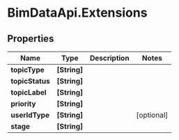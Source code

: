 # BimDataApi.Extensions

## Properties

Name | Type | Description | Notes
------------ | ------------- | ------------- | -------------
**topicType** | **[String]** |  | 
**topicStatus** | **[String]** |  | 
**topicLabel** | **[String]** |  | 
**priority** | **[String]** |  | 
**userIdType** | **[String]** |  | [optional] 
**stage** | **[String]** |  | 



